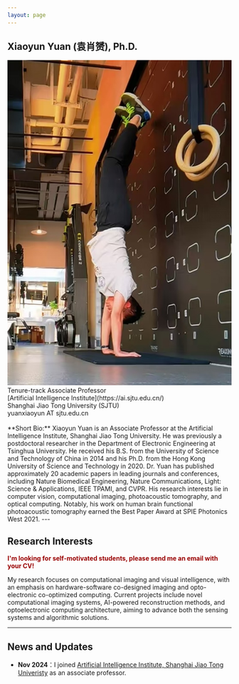 ```yaml
---
layout: page
---
```


## Xiaoyun Yuan (袁肖赟), Ph.D.

<img src="./images/imgs/xiaoyun_ba.jpg" class="floatpic">

<br>
Tenure-track Associate Professor <br>
[Artificial Intelligence Institute](https://ai.sjtu.edu.cn/)<br>
Shanghai Jiao Tong University (SJTU)<br> 
yuanxiaoyun AT sjtu.edu.cn<br>

<br>
**Short Bio:**
Xiaoyun Yuan is an Associate Professor at the Artificial Intelligence Institute, Shanghai Jiao Tong University. He was previously a postdoctoral researcher in the Department of Electronic Engineering at Tsinghua University. He received his B.S. from the University of Science and Technology of China in 2014 and his Ph.D. from the Hong Kong University of Science and Technology in 2020. Dr. Yuan has published approximately 20 academic papers in leading journals and conferences, including Nature Biomedical Engineering, Nature Communications, Light: Science & Applications, IEEE TPAMI, and CVPR. His research interests lie in computer vision, computational imaging, photoacoustic tomography, and optical computing. Notably, his work on human brain functional photoacoustic tomography earned the Best Paper Award at SPIE Photonics West 2021.
---

## Research Interests

**<font color="#990000">I'm looking for self-motivated students, please send me an email with your CV!</font>**

My research focuses on computational imaging and visual intelligence, with an emphasis on hardware-software co-designed imaging and opto-electronic co-optimized computing. Current projects include novel computational imaging systems, AI-powered reconstruction methods, and optoelectronic computing architecture, aiming to advance both the sensing systems and algorithmic solutions.

---

## News and Updates

- **Nov 2024**：I joined [Artificial Intelligence Institute, Shanghai Jiao Tong Univeristy](https://ai.sjtu.edu.cn/) as an associate professor.


<br>

<!-- <blockquote class="twitter-tweet"><p lang="en" dir="ltr">Thrilled to be an AAAI-UC Scholar at <a href="https://twitter.com/hashtag/AAAI24?src=hash&amp;ref_src=twsrc%5Etfw">#AAAI24</a>, thanks to <a href="https://twitter.com/hashtag/AAAI?src=hash&amp;ref_src=twsrc%5Etfw">#AAAI</a> &amp; <a href="https://twitter.com/hashtag/GoogleExploreCSR?src=hash&amp;ref_src=twsrc%5Etfw">#GoogleExploreCSR</a> for the sponsorship. Grateful for the knowledge gained and new friendships formed.<br><br>Wonderful trip in Vancouver. Looking forward to staying connected with all.<a href="https://twitter.com/hashtag/AAAI24?src=hash&amp;ref_src=twsrc%5Etfw">#AAAI24</a> <a href="https://twitter.com/hashtag/Vancouver?src=hash&amp;ref_src=twsrc%5Etfw">#Vancouver</a> <a href="https://twitter.com/hashtag/GoogleExploreCSR?src=hash&amp;ref_src=twsrc%5Etfw">#GoogleExploreCSR</a> <a href="https://t.co/wUQUp8XlSM">pic.twitter.com/wUQUp8XlSM</a></p>&mdash; Hanlin CAI (seeking a PhD position 2025) (@lancecai2002) <a href="https://twitter.com/lancecai2002/status/1762210025173344260?ref_src=twsrc%5Etfw">February 26, 2024</a></blockquote> <script async src="https://platform.twitter.com/widgets.js" charset="utf-8"></script> -->

